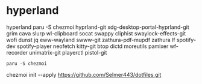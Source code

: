 # hyperland
hyperland
  paru -S chezmoi hyprland-git xdg-desktop-portal-hyprland-git grim cava slurp wl-clipboard socat swappy cliphist swaylock-effects-git wofi dunst jq eww-wayland swww-git zathura-pdf-mupdf zathura lf spotify-dev spotify-player neofetch kitty-git btop dictd moreutils pamixer wf-recorder unimatrix-git playerctl pistol-git
  
    paru -S chezmoi
  chezmoi init --apply https://github.com/Selmer443/dotfiles.git
